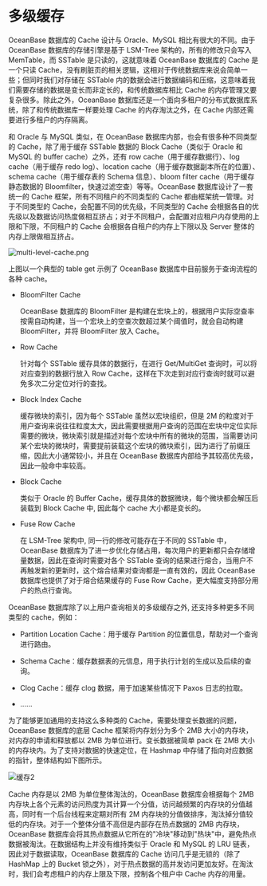 # 多级缓存

OceanBase 数据库的 Cache 设计与 Oracle、MySQL 相比有很大的不同。由于 OceanBase 数据库的存储引擎是基于 LSM-Tree 架构的，所有的修改只会写入 MemTable，而 SSTable 是只读的，这就意味着 OceanBase 数据库的 Cache 是一个只读 Cache，没有刷脏页的相关逻辑，这相对于传统数据库来说会简单一些；但同时我们对存储在 SSTable 内的数据会进行数据编码和压缩，这意味着我们需要存储的数据是变长而非定长的，和传统数据库相比 Cache 的内存管理又要复杂很多。除此之外，OceanBase 数据库还是一个面向多租户的分布式数据库系统，除了和传统数据库一样要处理 Cache 的内存淘汰之外，在 Cache 内部还需要进行多租户的内存隔离。

和 Oracle 与 MySQL 类似，在 OceanBase 数据库内部，也会有很多种不同类型的 Cache，除了用于缓存 SSTable 数据的 Block Cache（类似于 Oracle 和 MySQL 的 buffer cache）之外，还有 row cache（用于缓存数据行）、log cache（用于缓存 redo log）、location cache（用于缓存数据副本所在的位置）、schema cache（用于缓存表的 Schema 信息）、bloom filter cache（用于缓存静态数据的 Bloomfilter，快速过滤空查）等等。OceanBase 数据库设计了一套统一的 Cache 框架，所有不同租户的不同类型的 Cache 都由框架统一管理。对于不同类型的 Cache，会配置不同的优先级，不同类型的 Cache 会根据各自的优先级以及数据访问热度做相互挤占；对于不同租户，会配置对应租户内存使用的上限和下限，不同租户的 Cache 会根据各自租户的内存上下限以及 Server 整体的内存上限做相互挤占。

![multi-level-cache.png](https://obbusiness-private.oss-cn-shanghai.aliyuncs.com/doc/img/observer-enterprise/V4.2.1/700.reference/100.oceanbase-database-concepts/900.storage-architecture/multi-level-cache.png)

上图以一个典型的 table get 示例了 OceanBase 数据库中目前服务于查询流程的各种 cache。

* BloomFilter Cache

  OceanBase 数据库的 BloomFilter 是构建在宏块上的，根据用户实际空查率按需自动构建，当一个宏块上的空查次数超过某个阈值时，就会自动构建 BloomFilter，并将 BloomFilter 放入 Cache。
  
* Row Cache

  针对每个 SSTable 缓存具体的数据行，在进行 Get/MultiGet 查询时，可以将对应查到的数据行放入 Row Cache，这样在下次走到对应行查询时就可以避免多次二分定位对行的查找。
  
* Block Index Cache

  缓存微块的索引，因为每个 SSTable 虽然以宏块组织，但是 2M 的粒度对于用户查询来说往往粒度太大，因此需要根据用户查询的范围在宏块中定位实际需要的微块，微块索引就是描述对每个宏块中所有的微块的范围，当需要访问某个宏块的微块时，需要提前装载这个宏块的微块索引，因为进行了前缀压缩，因此大小通常较小，并且在 OceanBase 数据库内部给予其较高优先级，因此一般命中率较高。
  
* Block Cache

  类似于 Oracle 的 Buffer Cache，缓存具体的数据微块，每个微块都会解压后装载到 Block Cache 中, 因此每个 cache 大小都是变长的。
  
* Fuse Row Cache

  在 LSM-Tree 架构中, 同一行的修改可能存在于不同的 SSTable 中，OceanBase 数据库为了进一步优化存储占用，每次用户的更新都只会存储增量数据，因此在查询时需要对各个 SSTable 查询的结果进行熔合，当用户不再触发新的更新时，这个熔合结果对查询都是一直有效的，因此 OceanBase 数据库也提供了对于熔合结果缓存的 Fuse Row Cache，更大幅度支持部分用户的热点行查询。
  
OceanBase 数据库除了以上用户查询相关的多级缓存之外, 还支持多种更多不同类型的 cache，例如：

* Partition Location Cache：用于缓存 Partition 的位置信息，帮助对一个查询进行路由。

* Schema Cache：缓存数据表的元信息，用于执行计划的生成以及后续的查询。

* Clog Cache：缓存 clog 数据，用于加速某些情况下 Paxos 日志的拉取。

* ......

为了能够更加通用的支持这么多种类的 Cache，需要处理变长数据的问题，OceanBase 数据库的底层 Cache 框架将内存划分为多个 2MB 大小的内存块，对内存的申请和释放都以 2MB 为单位进行。变长数据被简单 pack 在 2MB 大小的内存块内。为了支持对数据的快速定位，在 Hashmap 中存储了指向对应数据的指针，整体结构如下图所示。

![缓存2](https://help-static-aliyun-doc.aliyuncs.com/assets/img/zh-CN/3173623461/p351824.jpg)

Cache 内存是以 2MB 为单位整体淘汰的，OceanBase 数据库会根据每个 2MB 内存块上各个元素的访问热度为其计算一个分值，访问越频繁的内存块的分值越高，同时有一个后台线程来定期对所有 2M 内存块的分值做排序，淘汰掉分值较低的内存块。对于一个整体分值不高但是内部存在热点数据的 2MB 内存块，OceanBase 数据库会将其热点数据从它所在的"冷块"移动到"热块"中，避免热点数据被淘汰。在数据结构上并没有维持类似于 Oracle 和 MySQL 的 LRU 链表，因此对于数据读取，OceanBase 数据库的 Cache 访问几乎是无锁的（除了 HashMap 上的 Bucket 锁之外），对于热点数据的高并发访问更加友好。在淘汰时，我们会考虑租户的内存上限及下限，控制各个租户中 Cache 内存的用量。
